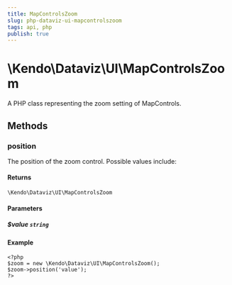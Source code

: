 ```yaml
---
title: MapControlsZoom
slug: php-dataviz-ui-mapcontrolszoom
tags: api, php
publish: true
---
```


# \Kendo\Dataviz\UI\MapControlsZoom

A PHP class representing the zoom setting of MapControls.


## Methods

### position
The position of the zoom control. Possible values include:

#### Returns
`\Kendo\Dataviz\UI\MapControlsZoom`

#### Parameters

##### $value `string`



#### Example 
    <?php
    $zoom = new \Kendo\Dataviz\UI\MapControlsZoom();
    $zoom->position('value');
    ?>

